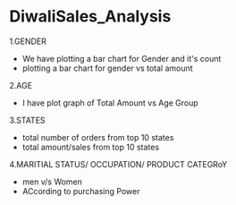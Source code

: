 # DiwaliSales_Analysis 
1.GENDER
  - We have plotting a bar chart for Gender and it's count
  - plotting a bar chart for gender vs total amount

2.AGE
   - I have plot graph of Total Amount vs Age Group

3.STATES
   - total number of orders from top 10 states
   - total amount/sales from top 10 states

4.MARITIAL STATUS/  OCCUPATION/  PRODUCT CATEGRoY
   -  men v/s Women
   -  ACcording to purchasing Power
